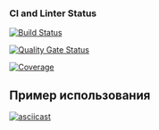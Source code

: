 ### CI and Linter Status

[![Build Status](https://github.com/YanaTryastsyna/python-project-50/actions/workflows/hexlet-check.yml/badge.svg)](https://github.com/YanaTryastsyna/python-project-50/actions/workflows/hexlet-check.yml)


[![Quality Gate Status](https://sonarcloud.io/api/project_badges/measure?project=YanaTryastsyna_python-project-50&metric=alert_status)](https://sonarcloud.io/summary/new_code?id=YanaTryastsyna_python-project-50)

[![Coverage](https://sonarcloud.io/api/project_badges/measure?project=YanaTryastsyna_python-project-50&metric=coverage)](https://sonarcloud.io/summary/new_code?id=YanaTryastsyna_python-project-50)


## Пример использования
[![asciicast](https://asciinema.org/a/ryBs0phVPHxiW6wbsyCrdN4UU.svg)](https://asciinema.org/a/ryBs0phVPHxiW6wbsyCrdN4UU)






